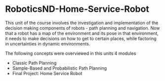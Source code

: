 # RoboticsND-Home-Service-Robot

This unit of the course involves the investigation and implementation of the decision making components of robots - path planning and navigation. Now that a robot has a map of the environment and its pose in that environment, it needs to make decisions on how to get to certain places, while factoring in uncertainties in dynamic environments.

The following concepts were overviewed in this units 4 modules

* Classic Path Planning
* Sample-Based and Probabilistic Path Planning
* Final Project: Home Service Robot